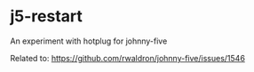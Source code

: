 # j5-restart

An experiment with hotplug for johnny-five

Related to: https://github.com/rwaldron/johnny-five/issues/1546